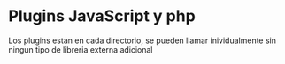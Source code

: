 # Plugins JavaScript y php
Los plugins estan en cada directorio, se pueden llamar inividualmente sin ningun tipo de libreria externa adicional
